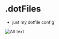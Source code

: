 # .dotFiles
- just my dotfile config
<img src="Screenshot 2025-03-07 at 09.32.01.png" alt="Alt text" >
